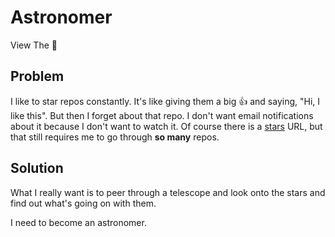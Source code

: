 # Astronomer

View The :stars:

## Problem

I like to star repos constantly. It's like giving them a big :+1: and saying, "Hi, I like this". But then I forget 
about that repo. I don't want email notifications about it because I don't want to watch it. Of course there is a
[stars](https://github.com/stars) URL, but that still requires me to go through **so many** repos.

## Solution
What I really want is to peer through a telescope and look onto the stars and find out what's going on with them. 

I need to become an astronomer.
